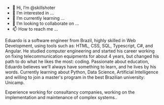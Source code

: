 - 👋 Hi, I’m @skillshoter
- 👀 I’m interested in ...
- 🌱 I’m currently learning ...
- 💞️ I’m looking to collaborate on ...
- 📫 How to reach me ...


Eduardo is a software engineer from Brazil, highly skilled in Web Development, using tools such as: HTML, CSS, SQL, Typescript, C#, and Angular. 
He studied computer engineering and started his career working on fixing telecommunication equipments for about 4 years, but changed his path to 
do what he likes the most: coding. Passionate about education, Eduardo believes we'll always have something to learn, and he lives by his words.
 Currently learning about Python, Data Science, Artificial Intelligence and willing to join a master's program in the best Brazilian university: Unicamp.

Experience working for consultancy companies, working on the implementation and maintenance of complex systems..

